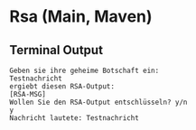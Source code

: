 # Rsa (Main, Maven)

## Terminal Output

```
Geben sie ihre geheime Botschaft ein:
Testnachricht
ergiebt diesen RSA-Output: 
[RSA-MSG]
Wollen Sie den RSA-Output entschlüsseln? y/n
y
Nachricht lautete: Testnachricht
```